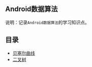 ## Android数据算法
说明：记录`Android数据算法`的学习知识点。


## 目录
* [贝塞尔曲线](android/data_algorithm/bezier.md)
* [二叉树](android/data_algorithm/binary-tree.md)


